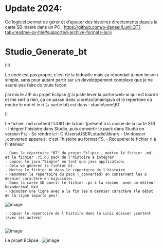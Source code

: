 # Update 2024:
Ce logiciel permet de gérer et d'ajouter des histoires directements depuis la carte SD inséré dans un PC : 
https://github.com/o-daneel/Lunii.QT?tab=readme-ov-file#supported-archive-formats-lunii

# Studio_Generate_bt

!!!! 

Le code est pas propre, c'est de la bidouille mais ça répondait à mon besoin simple, sans pour autant partir sur un developpement complexe que je ne saurai pas faire de toute façon.

j'ai mis le ZIP du projet Eclipse (j'ai juste lever la partie web-ui qui est lourde et me sert a rien, ça ce passe dans \core\src\main\java et le repertoire où mettre le md et le ri (+ sortie bt) est dans : studio\core\BT


!!

Le fichier .md contient l'UUID de la lunii (présent à la racine de la carte SD)
	- Intégrer l'histoire dans Studio, puis convertir le pack dans Studio en version Fs;
	- Se rendre ici : C:\Users\USER\\.studio\library
	- Un dossier _converted apparait : c'est l'histoire au format FS.
	- Récupérer  le fichier ri à l'intérieur
	
	- Dans le répertoire "BT" du projet Eclipse , mettre le fichier .md, et le fichier .ri du pack de l'histoire à intégrer
	- Lancer le java "Simple" en tant que java application;
	- Cela va générer le fichier bt.
	- Mettre le fichier bt dans le répertoire de l'histoire
	- Renommer le repertoire du pack (_converted) en conservant les 8 dernier caractère en majuscule;
	- Dans la carte SD ouvrir le fichier .pi à la racine  avec un éditeur hexadecimal Hxd
	- Rajouter une ligne avec a la fin les 8 dernier caractère (le début de la ligne importe peu)
![image](https://user-images.githubusercontent.com/799962/198634402-9f38b32e-d471-4055-b71a-46a72d47822d.png)



	- Copier le repertoire de l'histoire dans la Lunii dossier ;content (avec les autres)
	- 
![image](https://user-images.githubusercontent.com/799962/198630134-1dbf0e26-38d2-460e-9df9-3e3a55c5113e.png)



Le projet Eclipse : 
![image](https://user-images.githubusercontent.com/799962/198629747-06db225e-0e1c-4996-890d-048075a6c141.png)
